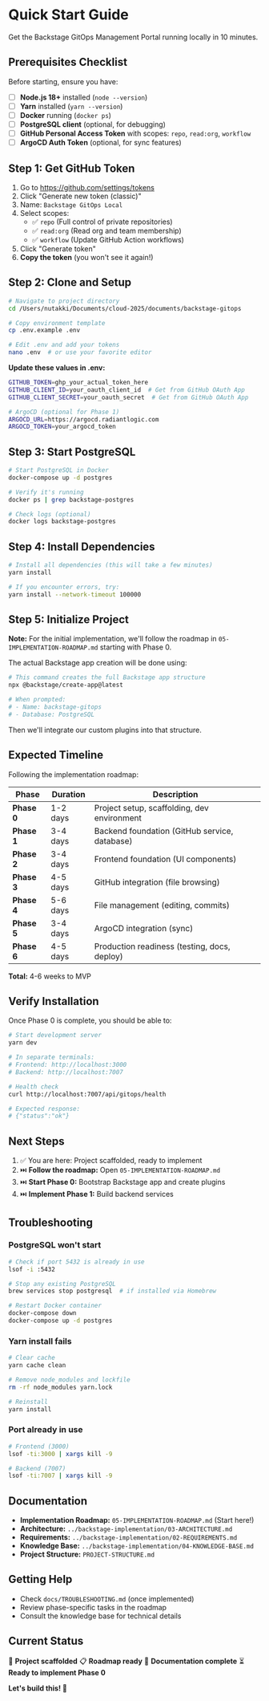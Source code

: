 # Quick Start Guide

Get the Backstage GitOps Management Portal running locally in 10 minutes.

## Prerequisites Checklist

Before starting, ensure you have:

- [ ] **Node.js 18+** installed (`node --version`)
- [ ] **Yarn** installed (`yarn --version`)
- [ ] **Docker** running (`docker ps`)
- [ ] **PostgreSQL client** (optional, for debugging)
- [ ] **GitHub Personal Access Token** with scopes: `repo`, `read:org`, `workflow`
- [ ] **ArgoCD Auth Token** (optional, for sync features)

## Step 1: Get GitHub Token

1. Go to https://github.com/settings/tokens
2. Click "Generate new token (classic)"
3. Name: `Backstage GitOps Local`
4. Select scopes:
   - ✅ `repo` (Full control of private repositories)
   - ✅ `read:org` (Read org and team membership)
   - ✅ `workflow` (Update GitHub Action workflows)
5. Click "Generate token"
6. **Copy the token** (you won't see it again!)

## Step 2: Clone and Setup

```bash
# Navigate to project directory
cd /Users/nutakki/Documents/cloud-2025/documents/backstage-gitops

# Copy environment template
cp .env.example .env

# Edit .env and add your tokens
nano .env  # or use your favorite editor
```

**Update these values in .env:**
```bash
GITHUB_TOKEN=ghp_your_actual_token_here
GITHUB_CLIENT_ID=your_oauth_client_id  # Get from GitHub OAuth App
GITHUB_CLIENT_SECRET=your_oauth_secret  # Get from GitHub OAuth App

# ArgoCD (optional for Phase 1)
ARGOCD_URL=https://argocd.radiantlogic.com
ARGOCD_TOKEN=your_argocd_token
```

## Step 3: Start PostgreSQL

```bash
# Start PostgreSQL in Docker
docker-compose up -d postgres

# Verify it's running
docker ps | grep backstage-postgres

# Check logs (optional)
docker logs backstage-postgres
```

## Step 4: Install Dependencies

```bash
# Install all dependencies (this will take a few minutes)
yarn install

# If you encounter errors, try:
yarn install --network-timeout 100000
```

## Step 5: Initialize Project

**Note:** For the initial implementation, we'll follow the roadmap in `05-IMPLEMENTATION-ROADMAP.md` starting with Phase 0.

The actual Backstage app creation will be done using:

```bash
# This command creates the full Backstage app structure
npx @backstage/create-app@latest

# When prompted:
# - Name: backstage-gitops
# - Database: PostgreSQL
```

Then we'll integrate our custom plugins into that structure.

## Expected Timeline

Following the implementation roadmap:

| Phase | Duration | Description |
|-------|----------|-------------|
| **Phase 0** | 1-2 days | Project setup, scaffolding, dev environment |
| **Phase 1** | 3-4 days | Backend foundation (GitHub service, database) |
| **Phase 2** | 3-4 days | Frontend foundation (UI components) |
| **Phase 3** | 4-5 days | GitHub integration (file browsing) |
| **Phase 4** | 5-6 days | File management (editing, commits) |
| **Phase 5** | 3-4 days | ArgoCD integration (sync) |
| **Phase 6** | 4-5 days | Production readiness (testing, docs, deploy) |

**Total:** 4-6 weeks to MVP

## Verify Installation

Once Phase 0 is complete, you should be able to:

```bash
# Start development server
yarn dev

# In separate terminals:
# Frontend: http://localhost:3000
# Backend: http://localhost:7007

# Health check
curl http://localhost:7007/api/gitops/health

# Expected response:
# {"status":"ok"}
```

## Next Steps

1. ✅ You are here: Project scaffolded, ready to implement
2. ⏭️ **Follow the roadmap:** Open `05-IMPLEMENTATION-ROADMAP.md`
3. ⏭️ **Start Phase 0:** Bootstrap Backstage app and create plugins
4. ⏭️ **Implement Phase 1:** Build backend services

## Troubleshooting

### PostgreSQL won't start
```bash
# Check if port 5432 is already in use
lsof -i :5432

# Stop any existing PostgreSQL
brew services stop postgresql  # if installed via Homebrew

# Restart Docker container
docker-compose down
docker-compose up -d postgres
```

### Yarn install fails
```bash
# Clear cache
yarn cache clean

# Remove node_modules and lockfile
rm -rf node_modules yarn.lock

# Reinstall
yarn install
```

### Port already in use
```bash
# Frontend (3000)
lsof -ti:3000 | xargs kill -9

# Backend (7007)
lsof -ti:7007 | xargs kill -9
```

## Documentation

- **Implementation Roadmap:** `05-IMPLEMENTATION-ROADMAP.md` (Start here!)
- **Architecture:** `../backstage-implementation/03-ARCHITECTURE.md`
- **Requirements:** `../backstage-implementation/02-REQUIREMENTS.md`
- **Knowledge Base:** `../backstage-implementation/04-KNOWLEDGE-BASE.md`
- **Project Structure:** `PROJECT-STRUCTURE.md`

## Getting Help

- Check `docs/TROUBLESHOOTING.md` (once implemented)
- Review phase-specific tasks in the roadmap
- Consult the knowledge base for technical details

## Current Status

📂 **Project scaffolded**
📋 **Roadmap ready**
📘 **Documentation complete**
⏳ **Ready to implement Phase 0**

**Let's build this! 🚀**
